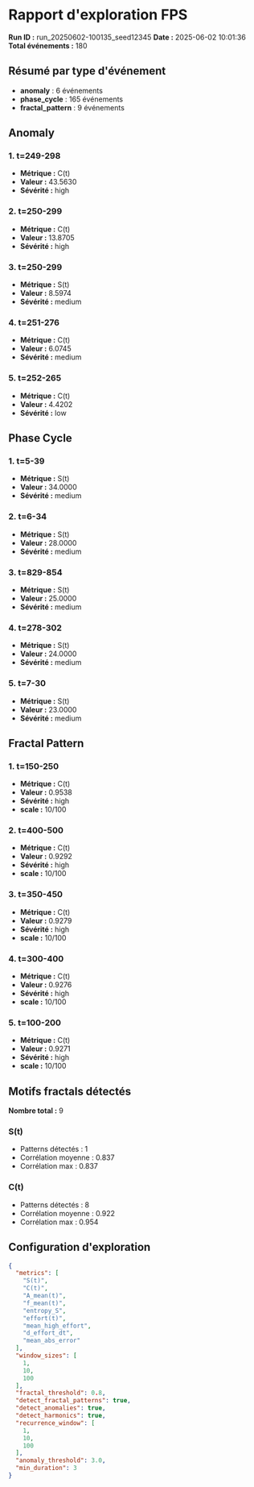 # Rapport d'exploration FPS

**Run ID :** run_20250602-100135_seed12345
**Date :** 2025-06-02 10:01:36
**Total événements :** 180

## Résumé par type d'événement

- **anomaly** : 6 événements
- **phase_cycle** : 165 événements
- **fractal_pattern** : 9 événements

## Anomaly

### 1. t=249-298
- **Métrique :** C(t)
- **Valeur :** 43.5630
- **Sévérité :** high

### 2. t=250-299
- **Métrique :** C(t)
- **Valeur :** 13.8705
- **Sévérité :** high

### 3. t=250-299
- **Métrique :** S(t)
- **Valeur :** 8.5974
- **Sévérité :** medium

### 4. t=251-276
- **Métrique :** C(t)
- **Valeur :** 6.0745
- **Sévérité :** medium

### 5. t=252-265
- **Métrique :** C(t)
- **Valeur :** 4.4202
- **Sévérité :** low

## Phase Cycle

### 1. t=5-39
- **Métrique :** S(t)
- **Valeur :** 34.0000
- **Sévérité :** medium

### 2. t=6-34
- **Métrique :** S(t)
- **Valeur :** 28.0000
- **Sévérité :** medium

### 3. t=829-854
- **Métrique :** S(t)
- **Valeur :** 25.0000
- **Sévérité :** medium

### 4. t=278-302
- **Métrique :** S(t)
- **Valeur :** 24.0000
- **Sévérité :** medium

### 5. t=7-30
- **Métrique :** S(t)
- **Valeur :** 23.0000
- **Sévérité :** medium

## Fractal Pattern

### 1. t=150-250
- **Métrique :** C(t)
- **Valeur :** 0.9538
- **Sévérité :** high
- **scale :** 10/100

### 2. t=400-500
- **Métrique :** C(t)
- **Valeur :** 0.9292
- **Sévérité :** high
- **scale :** 10/100

### 3. t=350-450
- **Métrique :** C(t)
- **Valeur :** 0.9279
- **Sévérité :** high
- **scale :** 10/100

### 4. t=300-400
- **Métrique :** C(t)
- **Valeur :** 0.9276
- **Sévérité :** high
- **scale :** 10/100

### 5. t=100-200
- **Métrique :** C(t)
- **Valeur :** 0.9271
- **Sévérité :** high
- **scale :** 10/100

## Motifs fractals détectés

**Nombre total :** 9

### S(t)
- Patterns détectés : 1
- Corrélation moyenne : 0.837
- Corrélation max : 0.837

### C(t)
- Patterns détectés : 8
- Corrélation moyenne : 0.922
- Corrélation max : 0.954

## Configuration d'exploration

```json
{
  "metrics": [
    "S(t)",
    "C(t)",
    "A_mean(t)",
    "f_mean(t)",
    "entropy_S",
    "effort(t)",
    "mean_high_effort",
    "d_effort_dt",
    "mean_abs_error"
  ],
  "window_sizes": [
    1,
    10,
    100
  ],
  "fractal_threshold": 0.8,
  "detect_fractal_patterns": true,
  "detect_anomalies": true,
  "detect_harmonics": true,
  "recurrence_window": [
    1,
    10,
    100
  ],
  "anomaly_threshold": 3.0,
  "min_duration": 3
}
```
